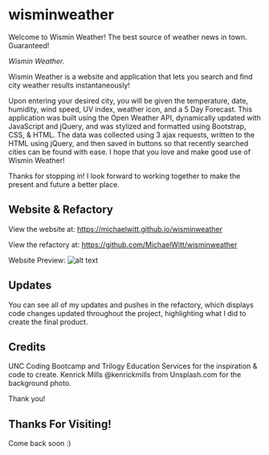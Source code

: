 # wisminweather
Welcome to Wismin Weather! The best source of weather news in town. Guaranteed! 

_Wismin Weather._


Wismin Weather is a website and application that lets you search and find city weather results instantaneously! 

Upon entering your desired city, you will be given the temperature, date, humidity, wind speed, UV index, weather icon, and a 5 Day Forecast. This application was built using the Open Weather API, dynamically updated with JavaScript and jQuery, and was stylized and formatted using Bootstrap, CSS, & HTML. The data was collected using 3 ajax requests, written to the HTML using jQuery, and then saved in buttons so that recently searched cities can be found with ease. I hope that you love and make good use of Wismin Weather! 

Thanks for stopping in! I look forward to working together to make the present and future a better place. 

## Website & Refactory

View the website at: https://michaelwitt.github.io/wisminweather

View the refactory at: https://github.com/MichaelWitt/wisminweather

Website Preview: ![alt text](https://michaelwitt.github.io/wisminweather/develop/wismin-weather-website.png)

## Updates

You can see all of my updates and pushes in the refactory, which displays code changes updated throughout the project, highlighting what I did to create the final product.

## Credits

UNC Coding Bootcamp and Trilogy Education Services for the inspiration & code to create.
Kenrick Mills @kenrickmills from Unsplash.com for the background photo. 

Thank you! 

## Thanks For Visiting!

Come back soon :)
